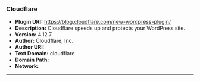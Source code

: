 ### Cloudflare
- **Plugin URI:** https://blog.cloudflare.com/new-wordpress-plugin/
- **Description:** Cloudflare speeds up and protects your WordPress site.
- **Version:** 4.12.7
- **Author:** Cloudflare, Inc.
- **Author URI:** 
- **Text Domain:** cloudflare
- **Domain Path:** 
- **Network:** 

---
